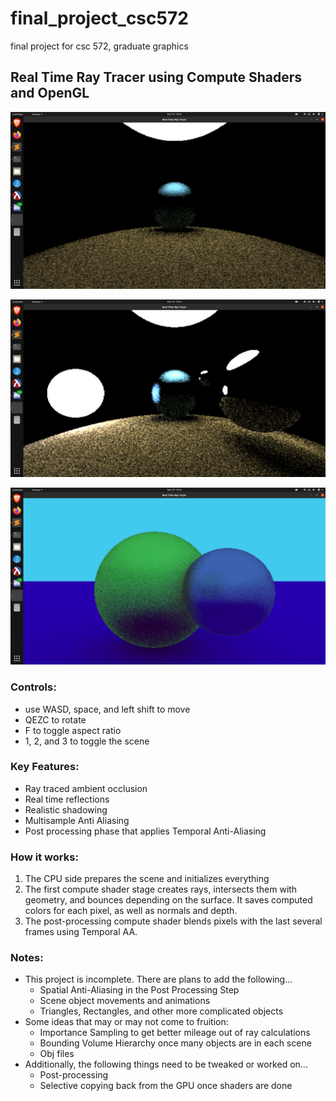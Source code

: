# final_project_csc572
final project for csc 572, graduate graphics

## Real Time Ray Tracer using Compute Shaders and OpenGL

![screenshot1](images/screenshot1.png)

![screenshot2](images/screenshot2.png)

![screenshot3](images/screenshot3.png)

### Controls:
* use WASD, space, and left shift to move
* QEZC to rotate
* F to toggle aspect ratio
* 1, 2, and 3 to toggle the scene

### Key Features:
* Ray traced ambient occlusion
* Real time reflections
* Realistic shadowing
* Multisample Anti Aliasing
* Post processing phase that applies Temporal Anti-Aliasing

### How it works:
1. The CPU side prepares the scene and initializes everything
2. The first compute shader stage creates rays, intersects them with geometry, and bounces depending on the surface. It saves computed colors for each pixel, as well as normals and depth.
3. The post-processing compute shader blends pixels with the last several frames using Temporal AA.

### Notes:
* This project is incomplete. There are plans to add the following...
	+ Spatial Anti-Aliasing in the Post Processing Step
	+ Scene object movements and animations
	+ Triangles, Rectangles, and other more complicated objects
* Some ideas that may or may not come to fruition:
	+ Importance Sampling to get better mileage out of ray calculations
	+ Bounding Volume Hierarchy once many objects are in each scene
	+ Obj files
* Additionally, the following things need to be tweaked or worked on...
	+ Post-processing
	+ Selective copying back from the GPU once shaders are done

